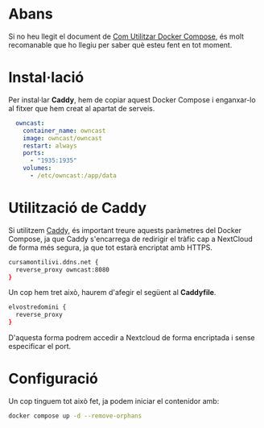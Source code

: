 # Abans
Si no heu llegit el document de [Com Utilitzar Docker Compose](https://github.com/Otorexer/SerLliure/tree/main/Tutorials/ComUtilitzarDockerCompose), és molt recomanable que ho llegiu per saber què esteu fent en tot moment.

# Instal·lació
Per instal·lar **Caddy**, hem de copiar aquest Docker Compose i enganxar-lo al fitxer que hem creat al apartat de serveis.

```yaml
  owncast:
    container_name: owncast
    image: owncast/owncast
    restart: always
    ports:
      - "1935:1935"
    volumes:
      - /etc/owncast:/app/data
```

# Utilització de Caddy
Si utilitzem [Caddy](https://github.com/Otorexer/SerLliure/tree/main/Serveis/Caddy), és important treure aquests paràmetres del Docker Compose, ja que Caddy s'encarrega de redirigir el tràfic cap a NextCloud de forma més segura, ja que tot estarà encriptat amb HTTPS.

```bash
cursamontilivi.ddns.net {
  reverse_proxy owncast:8080
}
```

Un cop hem tret això, haurem d'afegir el següent al **Caddyfile**.

```bash
elvostredomini {
  reverse_proxy 
}
```

D'aquesta forma podrem accedir a Nextcloud de forma encriptada i sense especificar el port.

# Configuració
Un cop tinguem tot això fet, ja podem iniciar el contenidor amb:

```bash
docker compose up -d --remove-orphans
```
